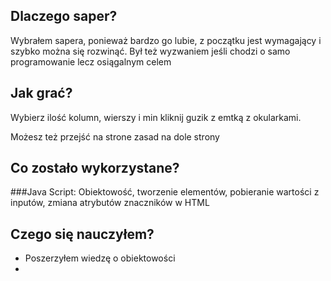 
## Dlaczego saper?
Wybrałem sapera, ponieważ bardzo go lubie, z początku jest wymagający i szybko można się rozwinąć.
Był też wyzwaniem jeśli chodzi o samo programowanie lecz osiągalnym celem

## Jak grać?
Wybierz ilość kolumn, wierszy i min kliknij guzik z emtką z okularkami.

Możesz też przejść na strone zasad na dole strony
## Co zostało wykorzystane?
###Java Script:
Obiektowość, tworzenie elementów, pobieranie wartości z inputów, zmiana atrybutów znaczników w HTML

## Czego się nauczyłem?
- Poszerzyłem wiedzę o obiektowości
- 



